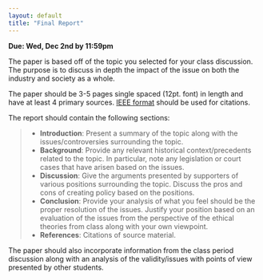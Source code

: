```yaml
---
layout: default
title: "Final Report"
---
```


**Due: Wed, Dec 2nd by 11:59pm**

The paper is based off of the topic you selected for your class discussion. The purpose is to discuss in depth the impact of the issue on both the industry and society as a whole.

The paper should be 3-5 pages single spaced (12pt. font) in length and have at least 4 primary sources. [IEEE format](https://ieee-dataport.org/sites/default/files/analysis/27/IEEE%20Citation%20Guidelines.pdf) should be used for citations.

The report should contain the following sections:

> -   **Introduction**: Present a summary of the topic along with the issues/controversies
surrounding the topic.
> -   **Background**: Provide any relevant historical context/precedents related to the
topic. In particular, note any legislation or court cases that have arisen based on
the issues. 
> -   **Discussion**: Give the arguments presented by supporters of various positions
surrounding the topic. Discuss the pros and cons of creating policy based on the
positions.
> -   **Conclusion**: Provide your analysis of what you feel should be the proper
resolution of the issues. Justify your position based on an evaluation of the issues from the perspective of the ethical theories from class along with your own viewpoint.
> -   **References**: Citations of source material.

The paper should also incorporate information from the class period discussion along with an analysis of the validity/issues with points of view presented by other students.